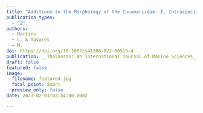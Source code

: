 ```yaml
---
title: "Additions to the Morphology of the Cucumariidae. I. Intraspecific Variation of the Retractor Muscle in Parathyone braziliensis (Verrill, 1868) and Thyonidium seguroensis (Deichmann, 1930) (Holothuroidea:Dendrochirotida)"
publication_types:
  - "2"
authors:
  - Martins
  - L. & Tavares
  - M. 
doi: https://doi.org/10.1007/s41208-022-00515-4
publication: __Thalassas: An International Journal of Marine Sciences__
draft: false
featured: false
image:
  filename: featured.jpg
  focal_point: Smart
  preview_only: false
date: 2023-02-01T03:54:00.000Z

---
```

